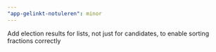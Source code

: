 ```yaml
---
"app-gelinkt-notuleren": minor
---
```


Add election results for lists, not just for candidates, to enable sorting fractions correctly
